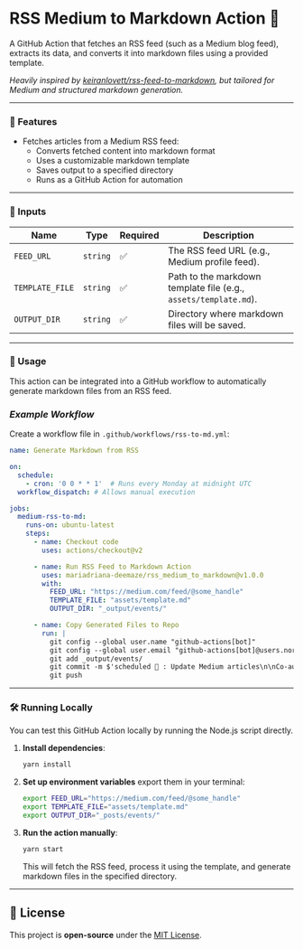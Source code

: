 # **RSS Medium to Markdown Action** 📖

A GitHub Action that fetches an RSS feed (such as a Medium blog feed), extracts its data, and converts it into markdown files using a provided template.

_Heavily inspired by [keiranlovett/rss-feed-to-markdown](https://github.com/keiranlovett/rss-feed-to-markdown), but tailored for Medium and structured markdown generation._

---

### **🚀 Features**
- Fetches articles from a Medium RSS feed:
    - Converts fetched content into markdown format  
    - Uses a customizable markdown template  
    - Saves output to a specified directory
    - Runs as a GitHub Action for automation  

---

### **🔧 Inputs**
| Name            | Type     | Required | Description |
|---------------|---------|----------|-------------|
| `FEED_URL` | `string` | ✅ | The RSS feed URL (e.g., Medium profile feed). |
| `TEMPLATE_FILE` | `string` | ✅ | Path to the markdown template file (e.g., `assets/template.md`). |
| `OUTPUT_DIR` | `string` | ✅ | Directory where markdown files will be saved. |

---

### **📌 Usage**
This action can be integrated into a GitHub workflow to automatically generate markdown files from an RSS feed.

### _Example Workflow_
Create a workflow file in `.github/workflows/rss-to-md.yml`:

```yaml
name: Generate Markdown from RSS

on:
  schedule:
    - cron: '0 0 * * 1'  # Runs every Monday at midnight UTC
  workflow_dispatch: # Allows manual execution

jobs:
  medium-rss-to-md:
    runs-on: ubuntu-latest
    steps:
      - name: Checkout code
        uses: actions/checkout@v2

      - name: Run RSS Feed to Markdown Action
        uses: mariadriana-deemaze/rss_medium_to_markdown@v1.0.0
        with:
          FEED_URL: "https://medium.com/feed/@some_handle"
          TEMPLATE_FILE: "assets/template.md"
          OUTPUT_DIR: "_output/events/"

      - name: Copy Generated Files to Repo
        run: |
          git config --global user.name "github-actions[bot]"
          git config --global user.email "github-actions[bot]@users.noreply.github.com"
          git add _output/events/
          git commit -m $'scheduled 🤖 : Update Medium articles\n\nCo-authored-by: user <user@idk.com>' || echo "No changes to commit"
          git push
```

---


### **🛠 Running Locally**
You can test this GitHub Action locally by running the Node.js script directly.

1. **Install dependencies**:
   ```sh
   yarn install
   ```

2. **Set up environment variables** export them in your terminal:
   ```sh
   export FEED_URL="https://medium.com/feed/@some_handle"
   export TEMPLATE_FILE="assets/template.md"
   export OUTPUT_DIR="_posts/events/"
   ```

3. **Run the action manually**:
   ```sh
   yarn start
   ```
   This will fetch the RSS feed, process it using the template, and generate markdown files in the specified directory.

---

## **📜 License**
This project is **open-source** under the [MIT License](LICENSE).
